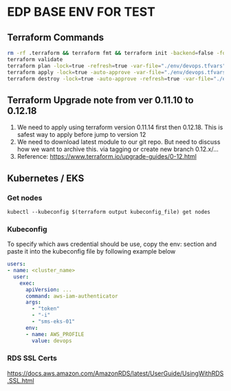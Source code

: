 # EDP BASE ENV FOR TEST

## Terraform Commands
```bash
rm -rf .terraform && terraform fmt && terraform init -backend=false -force-copy -get=true -input=false -lock=true -reconfigure
terraform validate
terraform plan -lock=true -refresh=true -var-file="./env/devops.tfvars"
terraform apply -lock=true -auto-approve -var-file="./env/devops.tfvars"
terraform destroy -lock=true -auto-approve -refresh=true -var-file="./env/devops.tfvars"
```

## Terraform Upgrade note from ver 0.11.10 to 0.12.18
1. We need to apply using terraform version 0.11.14 first then 0.12.18. This is safest way to apply before jump to version 12
2. We need to download latest module to our git repo. But need to discuss how we want to archive this. via tagging or create new branch 0.12.x/...
3. Reference: https://www.terraform.io/upgrade-guides/0-12.html

## Kubernetes / EKS
### Get nodes
`kubectl --kubeconfig $(terraform output kubeconfig_file) get nodes`

### Kubeconfig
To specify which aws credential should be use, copy the env: section and paste it into the kubeconfig file by following example below
```yaml
users:
- name: <cluster_name>
  user:
    exec:
      apiVersion: ...
      command: aws-iam-authenticator
      args:
        - "token"
        - "-i"
        - "sms-eks-01"
      env:
      - name: AWS_PROFILE
        value: devops
```

### RDS SSL Certs
https://docs.aws.amazon.com/AmazonRDS/latest/UserGuide/UsingWithRDS.SSL.html